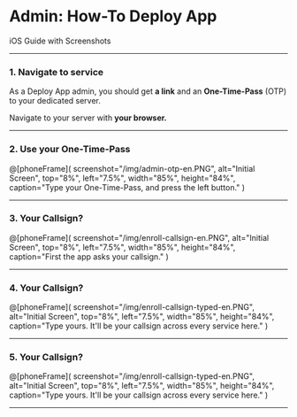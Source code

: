 # Admin: How-To Deploy App 
iOS Guide with Screenshots

---
### 1. Navigate to service
As a Deploy App admin, you should get **a link** and an **One-Time-Pass** (OTP) to your dedicated server. 

Navigate to your server with **your browser.**

---

### 2. Use your One-Time-Pass
@[phoneFrame](
  screenshot="/img/admin-otp-en.PNG",
  alt="Initial Screen",
  top="8%", left="7.5%", width="85%", height="84%",
  caption="Type your One-Time-Pass, and press the left button."
)

---

### 3. Your Callsign?
@[phoneFrame](
  screenshot="/img/enroll-callsign-en.PNG",
  alt="Initial Screen",
  top="8%", left="7.5%", width="85%", height="84%",
  caption="First the app asks your callsign."
)

---

### 4. Your Callsign?
@[phoneFrame](
  screenshot="/img/enroll-callsign-typed-en.PNG",
  alt="Initial Screen",
  top="8%", left="7.5%", width="85%", height="84%",
  caption="Type yours. It'll be your callsign across every service here."
)

---

### 5. Your Callsign?
@[phoneFrame](
  screenshot="/img/enroll-callsign-typed-en.PNG",
  alt="Initial Screen",
  top="8%", left="7.5%", width="85%", height="84%",
  caption="Type yours. It'll be your callsign across every service here."
)

---

